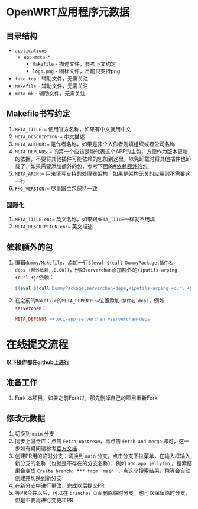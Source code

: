 # OpenWRT应用程序元数据

## 目录结构

* `applications`
    * `app-meta-*`
        * `Makefile` - 描述文件，参考下文约定
        * `logo.png` - 图标文件，目前只支持png
* `fake-top` - 辅助文件，无需关注
* `Makefile` - 辅助文件，无需关注
* `meta.mk` - 辅助文件，无需关注

## Makefile书写约定

1. `META_TITLE:=` 使用官方名称，如果有中文就用中文
2. `META_DESCRIPTION:=` 中文描述
3. `META_AUTHOR:=` 是作者名称，如果是非个人作者则填组织或者公司名称
4. `META_DEPENDS:=` 的第一个应该是能代表这个APP的主包，方便作为版本更新的依据，不要将其他插件可能依赖的包加到这里，以免卸载时将其他插件也卸载了，如果需要添加额外的包，参考下面的[#依赖额外的包](#依赖额外的包)
5. `META_ARCH:=` 用来填写支持的处理器架构，如果是架构无关的应用则不需要这一行
6. `PKG_VERSION:=` 尽量跟主包保持一致

### 国际化
1. `META_TITLE.en:=` 英文名称，如果跟`META_TITLE`一样就不用填
2. `META_DESCRIPTION.en:=` 英文描述

## 依赖额外的包
1. 编辑`dummy/Makefile`，添加一行`$(eval $(call DummyPackage,插件名-deps,+额外依赖,,0.00))`，例如`serverchan`添加额外的`+iputils-arping +curl +jq`依赖：
    ```Makefile
    $(eval $(call DummyPackage,serverchan-deps,+iputils-arping +curl +jq,,0.00))
    ```
2. 在之前的`Makefile`的`META_DEPENDS:=`位置添加`+插件名-deps`，例如`serverchan`：
    ```Makefile
    META_DEPENDS:=+luci-app-serverchan +serverchan-deps
    ```

# 在线提交流程

**以下操作都在github上进行**

## 准备工作

1. Fork 本项目，如果之前Fork过，那先删掉自己的项目重新Fork

## 修改元数据

1. 切换到 `main` 分支
2. 同步上游仓库：点击 `Fetch upstream`，再点击 `Fetch and merge` 即可，这一步如有疑问请参考[官方文档](https://docs.github.com/en/github/collaborating-with-pull-requests/working-with-forks/syncing-a-fork#syncing-a-fork-from-the-web-ui) 
3. 创建PR用的临时分支：切换到 `main` 分支，点击分支下拉菜单，在输入框输入新分支的名称（也就是不存在的分支名称），例如 `add_app_jellyfin` ，搜索结果会变成 `Create branch: *** from 'main'` ，点这个搜索结果，稍等会自动创建并切换到新分支
4. 在新分支中进行更改，完成以后提交PR
5. 等PR合并以后，可以在 `branches` 页面删除临时分支，也可以保留临时分支，但是不要再进行变更和PR
